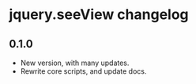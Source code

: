# jquery.seeView changelog

## 0.1.0

- New version, with many updates.
- Rewrite core scripts, and update docs. 